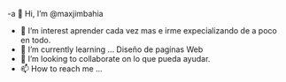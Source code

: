  -a 👋 Hi, I’m @maxjimbahia
- 👀 I’m interest aprender cada vez mas e irme expecializando de a poco en todo.
- 🌱 I’m currently learning ... Diseño de pagínas Web
- 💞️ I’m looking to collaborate on  lo que pueda ayudar.
- 📫 How to reach me ...

<!---
maxjimbahia/maxjimbahia is a ✨ special ✨ repository because its `README.md` (this file) appears on your GitHub profile.
You can click the Preview link to take a look at your changes.
--->
